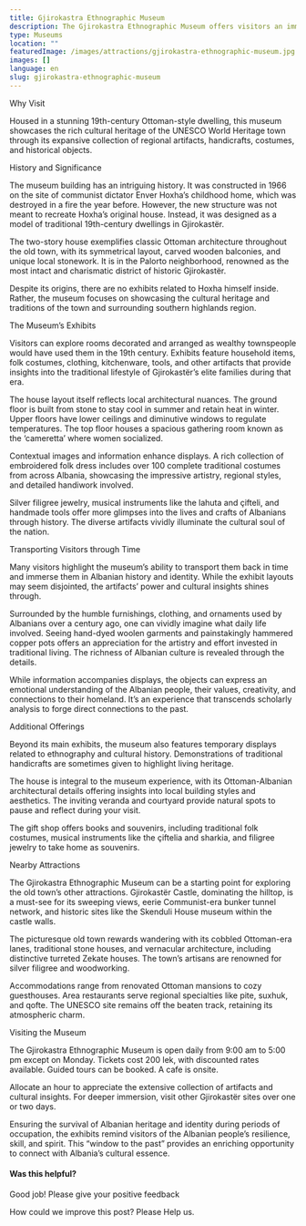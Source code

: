 ```yaml
---
title: Gjirokastra Ethnographic Museum
description: The Gjirokastra Ethnographic Museum offers visitors an immersive window into traditional Albanian life through its expansive collection of cultural artifacts and traditions.
type: Museums
location: ""
featuredImage: /images/attractions/gjirokastra-ethnographic-museum.jpg
images: []
language: en
slug: gjirokastra-ethnographic-museum
---
```


Why Visit

Housed in a stunning 19th-century Ottoman-style dwelling, this museum showcases the rich cultural heritage of the UNESCO World Heritage town through its expansive collection of regional artifacts, handicrafts, costumes, and historical objects.

History and Significance

The museum building has an intriguing history. It was constructed in 1966 on the site of communist dictator Enver Hoxha’s childhood home, which was destroyed in a fire the year before. However, the new structure was not meant to recreate Hoxha’s original house. Instead, it was designed as a model of traditional 19th-century dwellings in Gjirokastër.

The two-story house exemplifies classic Ottoman architecture throughout the old town, with its symmetrical layout, carved wooden balconies, and unique local stonework. It is in the Palorto neighborhood, renowned as the most intact and charismatic district of historic Gjirokastër.

Despite its origins, there are no exhibits related to Hoxha himself inside. Rather, the museum focuses on showcasing the cultural heritage and traditions of the town and surrounding southern highlands region.

The Museum’s Exhibits

Visitors can explore rooms decorated and arranged as wealthy townspeople would have used them in the 19th century. Exhibits feature household items, folk costumes, clothing, kitchenware, tools, and other artifacts that provide insights into the traditional lifestyle of Gjirokastër’s elite families during that era.

The house layout itself reflects local architectural nuances. The ground floor is built from stone to stay cool in summer and retain heat in winter. Upper floors have lower ceilings and diminutive windows to regulate temperatures. The top floor houses a spacious gathering room known as the ‘cameretta’ where women socialized.

Contextual images and information enhance displays. A rich collection of embroidered folk dress includes over 100 complete traditional costumes from across Albania, showcasing the impressive artistry, regional styles, and detailed handiwork involved.

Silver filigree jewelry, musical instruments like the lahuta and çifteli, and handmade tools offer more glimpses into the lives and crafts of Albanians through history. The diverse artifacts vividly illuminate the cultural soul of the nation.

Transporting Visitors through Time

Many visitors highlight the museum’s ability to transport them back in time and immerse them in Albanian history and identity. While the exhibit layouts may seem disjointed, the artifacts’ power and cultural insights shines through.

Surrounded by the humble furnishings, clothing, and ornaments used by Albanians over a century ago, one can vividly imagine what daily life involved. Seeing hand-dyed woolen garments and painstakingly hammered copper pots offers an appreciation for the artistry and effort invested in traditional living. The richness of Albanian culture is revealed through the details.

While information accompanies displays, the objects can express an emotional understanding of the Albanian people, their values, creativity, and connections to their homeland. It’s an experience that transcends scholarly analysis to forge direct connections to the past.

Additional Offerings

Beyond its main exhibits, the museum also features temporary displays related to ethnography and cultural history. Demonstrations of traditional handicrafts are sometimes given to highlight living heritage.

The house is integral to the museum experience, with its Ottoman-Albanian architectural details offering insights into local building styles and aesthetics. The inviting veranda and courtyard provide natural spots to pause and reflect during your visit.

The gift shop offers books and souvenirs, including traditional folk costumes, musical instruments like the çiftelia and sharkia, and filigree jewelry to take home as souvenirs.

Nearby Attractions

The Gjirokastra Ethnographic Museum can be a starting point for exploring the old town’s other attractions. Gjirokastër Castle, dominating the hilltop, is a must-see for its sweeping views, eerie Communist-era bunker tunnel network, and historic sites like the Skenduli House museum within the castle walls.

The picturesque old town rewards wandering with its cobbled Ottoman-era lanes, traditional stone houses, and vernacular architecture, including distinctive turreted Zekate houses. The town’s artisans are renowned for silver filigree and woodworking.

Accommodations range from renovated Ottoman mansions to cozy guesthouses. Area restaurants serve regional specialties like pite, suxhuk, and qofte. The UNESCO site remains off the beaten track, retaining its atmospheric charm.

Visiting the Museum

The Gjirokastra Ethnographic Museum is open daily from 9:00 am to 5:00 pm except on Monday. Tickets cost 200 lek, with discounted rates available. Guided tours can be booked. A cafe is onsite.

Allocate an hour to appreciate the extensive collection of artifacts and cultural insights. For deeper immersion, visit other Gjirokastër sites over one or two days.

Ensuring the survival of Albanian heritage and identity during periods of occupation, the exhibits remind visitors of the Albanian people’s resilience, skill, and spirit. This “window to the past” provides an enriching opportunity to connect with Albania’s cultural essence.

#### Was this helpful?

 

Good job! Please give your positive feedback

How could we improve this post? Please Help us.